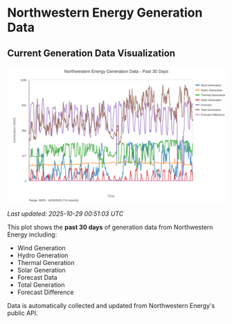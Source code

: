 # Northwestern Energy Generation Data

## Current Generation Data Visualization

![Northwestern Energy Generation Data](images/nwe_generation_plot.svg)

*Last updated: 2025-10-29 00:51:03 UTC*

This plot shows the **past 30 days** of generation data from Northwestern Energy including:
- Wind Generation
- Hydro Generation  
- Thermal Generation
- Solar Generation
- Forecast Data
- Total Generation
- Forecast Difference

Data is automatically collected and updated from Northwestern Energy's public API.

